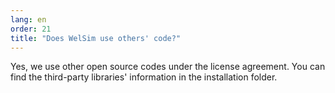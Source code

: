 ```yaml
---
lang: en
order: 21
title: "Does WelSim use others' code?"
---
```


Yes, we use other open source codes under the license agreement. You can find the third-party libraries' information in the installation folder.